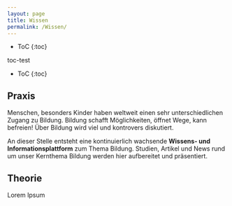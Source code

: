 ```yaml
---
layout: page
title: Wissen
permalink: /Wissen/
---
```

<aside markdown="1">

* ToC
{:toc}

<div class="toc-box">
toc-test
  
* ToC
{:toc}

</div>
</aside>

## Praxis ##

Menschen, besonders Kinder haben weltweit einen sehr unterschiedlichen Zugang zu Bildung. Bildung schafft Möglichkeiten, öffnet Wege, kann befreien! Über Bildung wird viel und kontrovers diskutiert. 

An dieser Stelle entsteht eine kontinuierlich wachsende **Wissens- und Informationsplattform** zum Thema Bildung. Studien, Artikel und News rund um unser Kernthema Bildung werden hier aufbereitet und präsentiert.

## Theorie ##

Lorem Ipsum
